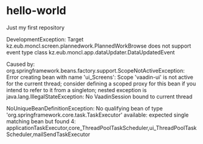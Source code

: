 # hello-world
Just my first repository

DevelopmentException: Target kz.eub.moncl.screen.plannedwork.PlannedWorkBrowse does not support event type class kz.eub.moncl.app.dataUpdater.DataUpdatedEvent

Caused by: org.springframework.beans.factory.support.ScopeNotActiveException: Error creating bean with name 'ui_Screens': Scope 'vaadin-ui' is not active for the current thread; consider defining a scoped proxy for this bean if you intend to refer to it from a singleton; nested exception is java.lang.IllegalStateException: No VaadinSession bound to current thread

NoUniqueBeanDefinitionException: No qualifying bean of type 'org.springframework.core.task.TaskExecutor' available: expected single matching bean but found 4: applicationTaskExecutor,core_ThreadPoolTaskScheduler,ui_ThreadPoolTaskScheduler,mailSendTaskExecutor
